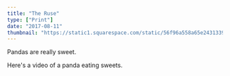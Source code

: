 ```yaml
---
title: "The Ruse"
type: ["Print"]
date: "2017-08-11"
thumbnail: "https://static1.squarespace.com/static/56f96a558a65e2431339cdaf/t/57c8a0e7e3df28821167fbac/1472766192394/novel-final.jpg"
---
```



Pandas are really sweet.

Here's a video of a panda eating sweets.    